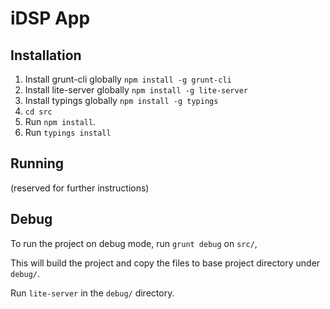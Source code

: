 # iDSP App

## Installation

1. Install grunt-cli globally `npm install -g grunt-cli`
1. Install lite-server globally `npm install -g lite-server`
1. Install typings globally `npm install -g typings`
1. `cd src`
1. Run `npm install`.
1. Run `typings install`


## Running
(reserved for further instructions)

## Debug
To run the project on debug mode, run `grunt debug` on `src/`,

This will build the project and copy the files to base project directory under `debug/`.

Run `lite-server` in the `debug/` directory.
